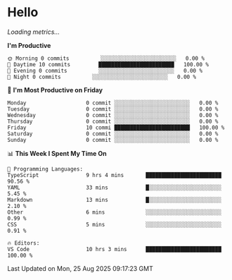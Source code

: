 # Hello

<!-- METRICS:START -->
<p><em>Loading metrics…</em></p>
<!-- METRICS:END -->

<!--START_SECTION:waka-->
**I'm Productive**

```text
🌞 Morning 0 commits          ░░░░░░░░░░░░░░░░░░░░░░░░   0.00 % 
🌆 Daytime 10 commits         ████████████████████████   100.00 % 
🌃 Evening 0 commits          ░░░░░░░░░░░░░░░░░░░░░░░░   0.00 % 
🌙 Night 0 commits          ░░░░░░░░░░░░░░░░░░░░░░░░   0.00 % 
```
📅 **I'm Most Productive on Friday**

```text
Monday                   0 commit ░░░░░░░░░░░░░░░░░░░░░░░░   0.00 % 
Tuesday                  0 commit ░░░░░░░░░░░░░░░░░░░░░░░░   0.00 % 
Wednesday                0 commit ░░░░░░░░░░░░░░░░░░░░░░░░   0.00 % 
Thursday                 0 commit ░░░░░░░░░░░░░░░░░░░░░░░░   0.00 % 
Friday                   10 commi ████████████████████████   100.00 % 
Saturday                 0 commit ░░░░░░░░░░░░░░░░░░░░░░░░   0.00 % 
Sunday                   0 commit ░░░░░░░░░░░░░░░░░░░░░░░░   0.00 % 
```

📊 **This Week I Spent My Time On**

```text
💬 Programming Languages: 
TypeScript               9 hrs 4 mins       ████████████████████████   90.56 % 
YAML                     33 mins            █░░░░░░░░░░░░░░░░░░░░░░░   5.45 % 
Markdown                 13 mins            █░░░░░░░░░░░░░░░░░░░░░░░   2.10 % 
Other                    6 mins             ░░░░░░░░░░░░░░░░░░░░░░░░   0.99 % 
CSS                      5 mins             ░░░░░░░░░░░░░░░░░░░░░░░░   0.91 % 

🔥 Editors: 
VS Code                  10 hrs 3 mins      ████████████████████████   100.00 % 
```

 Last Updated on Mon, 25 Aug 2025 09:17:23 GMT
<!--END_SECTION:waka-->
